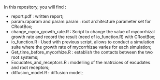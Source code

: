 In this repository, you will find :
- report.pdf : written report;
- param.raparam and param.param : root architecture parameter set for CRootBox;
- change_myco_growth_rate.R : Script to change the value of mycorrhizal growth rate and record the result (need of io_function.R) with CRootBox;
- io_function.R : Used with previous script, allows to conduct a simulation suite where the growth rate of mycorrhizae varies for each simulation;
- Get_time_before_mycorhize.R : establish the contacts between the two root systems;
- Excudates_and_receptors.R : modelling of the matrcices of excudates and root receptors;
- diffusion_model.R : diffusion model;
